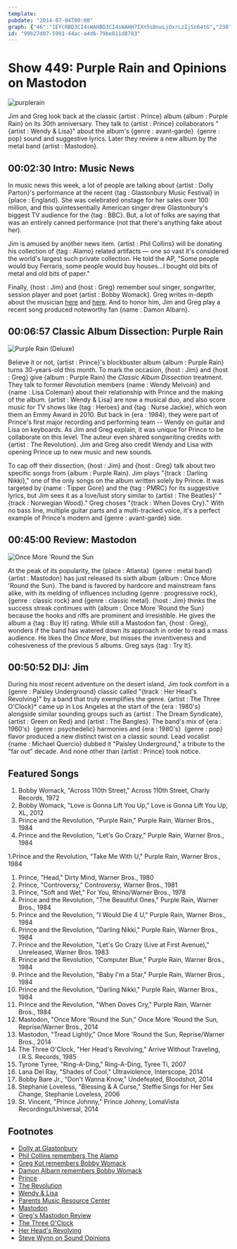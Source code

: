 ```yaml
---
template: 
pubdate: "2014-07-04T00:00"
graph: {"46":"1EYcRBD3CI4sWAHBD3CI4sWAHH7IXn5s0nuLjOxrLzIjSn64tG","230":"Si8jGkKJyTBLCldSi8jGBKUAvSi8jGSi8jGbGaxc97qipX6cfdBHm1Gdhnxe382c8Si8jG","2CS":"9MGtlI5smlBFtCNI5smlI5smlxecnUDBuddI5smlI5smlaHCGg"}
id: "99b27d07-5991-44ac-a4d6-79be811d8783"
---
```






# Show 449: Purple Rain and Opinions on Mastodon

![purplerain](https://static.soundopinions.org/images/2014/purplerain_web.jpg)

Jim and Greg look back at the classic {artist : Prince} album {album : Purple Rain} on its 30th anniversary. They talk to {artist : Prince} collaborators "{artist : Wendy & Lisa}" about the album's {genre : avant-garde}  {genre : pop} sound and suggestive lyrics. Later they review a new album by the metal band {artist : Mastodon}.



## 00:02:30 Intro: Music News

In music news this week, a lot of people are talking about {artist : Dolly Parton}'s performance at the recent {tag : Glastonbury Music Festival} in {place : England}. She was celebrated onstage for her sales over 100 million, and this quintessentially American singer drew Glastonbury's biggest TV audience for the {tag : BBC}. But, a lot of folks are saying that was an entirely canned performance (not that there's anything fake about her).

Jim is amused by another news item. {artist : Phil Collins} will be donating his collection of {tag : Alamo} related artifacts — one so vast it's considered the world's largest such private collection. He told the AP, "Some people would buy Ferraris, some people would buy houses...I bought old bits of metal and old bits of paper."

Finally, {host : Jim} and {host : Greg} remember soul singer, songwriter, session player and poet {artist : Bobby Womack}. Greg writes in-depth about the musician [here](http://articles.chicagotribune.com/2014-06-28/entertainment/chi-bobby-womack-obit-20140627_1_bobby-womack-extensive-session-work-sam-cooke) and [here](http://www.bbc.com/culture/story/20140701-the-death-of-soul-music). And to honor him, Jim and Greg play a recent song produced noteworthy fan {name : Damon Albarn}.



## 00:06:57 Classic Album Dissection: Purple Rain

![Purple Rain (Deluxe)](https://static.soundopinions.org/assets/449/BL0.jpg)

Believe it or not, {artist : Prince}'s blockbuster album {album : Purple Rain} turns 30-years-old this month. To mark the occasion, {host : Jim} and {host : Greg} give {album : Purple Rain} the *Classic Album Dissection* treatment. They talk to former Revolution members {name : Wendy Melvoin} and {name : Lisa Coleman} about their relationship with Prince and the making of the album. {artist : Wendy & Lisa} are now a musical duo, and also score music for TV shows like {tag : Heroes} and {tag : Nurse Jackie}, which won them an Emmy Award in 2010. But back in {era : 1984}, they were part of Prince's first major recording and performing team -- Wendy on guitar and Lisa on keyboards. As Jim and Greg explain, it was unique for Prince to be collaborate on this level. The auteur even shared songwriting credits with {artist : The Revolution}. Jim and Greg also credit Wendy and Lisa with opening Prince up to new music and new sounds.

To cap off their dissection, {host : Jim} and {host : Greg} talk about two specific songs from {album : Purple Rain}. Jim plays "{track : Darling Nikki}," one of the only songs on the album written solely by Prince. It was targeted by {name : Tipper Gore} and the {tag : PMRC} for its suggestive lyrics, but Jim sees it as a love/lust story similar to {artist : The Beatles}' "{track : Norwegian Wood}." Greg choses "{track : When Doves Cry}." With no bass line, multiple guitar parts and a multi-tracked voice, it's a perfect example of Prince's modern and {genre : avant-garde} side.



## 00:45:00 Review: Mastodon

![Once More 'Round the Sun](https://static.soundopinions.org/assets/449/2300.jpg)

At the peak of its popularity, the {place : Atlanta}  {genre : metal band}  {artist : Mastodon} has just released its sixth album {album : Once More 'Round the Sun}. The band is favored by hardcore and mainstream fans alike, with its melding of influences including {genre : progressive rock}, {genre : classic rock} and {genre : classic metal}. {host : Jim} thinks the success streak continues with {album : Once More 'Round the Sun} because the hooks and riffs are prominent and irresistible. He gives the album a {tag : Buy It} rating. While still a Mastodon fan, {host : Greg},  wonders if the band has watered down its approach in order to read a mass audience. He likes the *Once More*, but misses the inventiveness and cohesiveness of the previous 5 albums. Greg says {tag : Try It}.



## 00:50:52 DIJ: Jim

During his most recent adventure on the desert island, Jim took comfort in a {genre : Paisley Underground} classic called "{track : Her Head's Revolving}" by a band that truly exemplifies the genre. {artist : The Three O'Clock}* came up in Los Angeles at the start of the {era : 1980's} alongside similar sounding groups such as {artist : The Dream Syndicate}, {artist : Green on Red} and {artist : The Bangles}. The band's mix of {era : 1960's}  {genre : psychedelic} harmonies and {era : 1980's}  {genre : pop} flavor produced a new distinct twist on a classic sound. Lead vocalist {name : Michael Quercio} dubbed it "Paisley Underground," a tribute to the "far out" decade. And none other than {artist : Prince} took notice.



## Featured Songs

1. Bobby Womack, "Across 110th Street," Across 110th Street, Charly Records, 1972
2. Bobby Womack, "Love is Gonna Lift You Up," Love is Gonna Lift You Up, XL, 2012
3. Prince and the Revolution, "Purple Rain," Purple Rain, Warner Bros., 1984
4. Prince and the Revolution, "Let's Go Crazy," Purple Rain, Warner Bros., 1984

1.Prince and the Revolution, "Take Me With U," Purple Rain, Warner Bros., 1984

1. Prince, "Head," Dirty Mind, Warner Bros., 1980
2. Prince, "Controversy," Controversy, Warner Bros., 1981
3. Prince, "Soft and Wet," For You, Rhino/Warner Bros., 1978
4. Prince and the Revolution, "The Beautiful Ones," Purple Rain, Warner Bros., 1984
5. Prince and the Revolution, "I Would Die 4 U," Purple Rain, Warner Bros., 1984
6. Prince and the Revolution, "Darling Nikki," Purple Rain, Warner Bros., 1984
7. Prince and the Revolution, "Let's Go Crazy (Live at First Avenue)," Unreleased, Warner Bros. 1983
8. Prince and the Revolution, "Computer Blue," Purple Rain, Warner Bros., 1984
9. Prince and the Revolution, "Baby I'm a Star," Purple Rain, Warner Bros., 1984
10. Prince and the Revolution, "Darling Nikki," Purple Rain, Warner Bros., 1984
11. Prince and the Revolution, "When Doves Cry," Purple Rain, Warner Bros., 1984
12. Mastodon, "Once More 'Round the Sun," Once More 'Round the Sun, Reprise/Warner Bros., 2014
13. Mastodon, "Tread Lightly," Once More 'Round the Sun, Reprise/Warner Bros., 2014
14. The Three O'Clock, "Her Head's Revolving," Arrive Without Traveling, I.R.S. Records, 1985
15. Tyrone Tyree, "Ring-A-Ding," Ring-A-Ding, Tyree Ti, 2007
16. Lana Del Ray, "Shades of Cool," Ultraviolence, Interscope, 2014
17. Bobby Bare Jr., "Don't Wanna Know," Undefeated, Bloodshot, 2014
18. Stephanie Loveless, "Blessing & A Curse," Steffie Sings for Her Sex Change, Stephanie Loveless, 2006
19. St. Vincent, "Prince Johnny," Prince Johnny, LomaVista Recordings/Universal, 2014



## Footnotes

- [Dolly at Glastonbury](http://www.telegraph.co.uk/culture/glastonbury/10934950/Was-Dolly-Parton-miming-at-Glastonbury.html)
- [Phil Collins remembers The Alamo](http://bigstory.ap.org/article/phil-collins-donates-revolution-artifacts-alamo)
- [Greg Kot remembers Bobby Womack](http://www.bbc.com/culture/story/20140701-the-death-of-soul-music)
- [Damon Albarn remembers Bobby Womack](http://www.nme.com/news/bobby-womack/78178)
- [Prince](http://prince.org/)
- [The Revolution](http://en.wikipedia.org/wiki/The_Revolution_(band))
- [Wendy & Lisa](http://www.wendyandlisa.com/)
- [Parents Music Resource Center](http://www.vulture.com/2010/09/pmrc_25_anniversary.html)
- [Mastodon](http://www.mastodonrocks.com/)
- [Greg's Mastodon Review](http://www.chicagotribune.com/entertainment/music/turnitup/ct-mastodon-album-review-once-more-round-the-sun-20140620,0,4112684.column)
- [The Three O'Clock](http://www.allmusic.com/artist/the-three-oclock-mn0000571806)
- [Her Head's Revolving](https://www.youtube.com/watch?v=uSIn7g1h7YA)
- [Steve Wynn on Sound Opinions](http://www.soundopinions.org/show/21)